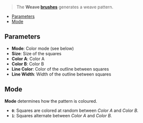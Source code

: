 > The **Weave [brushes](Brush-Shaders)** generates a weave pattern.

- [Parameters](#parameters)
- [Mode](#Mode)

## Parameters

- **Mode**: Color mode (see below)
- **Size**: Size of the squares
- **Color A**: Color A
- **Color B**: Color B
- **Line Color**: Color of the outline between squares
- **Line Width**: Width of the outline between squares

## Mode

**Mode** determines how the pattern is coloured.

- **`0`**: Squares are colored at random between _Color A_ and _Color B._
- **`1`**: Squares alternate between _Color A_ and _Color B._
